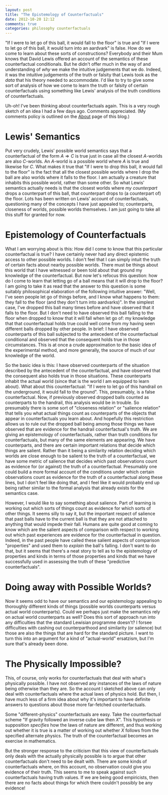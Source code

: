 ```yaml
---
layout: post
title: "The Epistemology of Counterfactuals"
date: 2012-10-20 12:12
comments: true
categories: philosophy counterfactuals
---
```

"If I were to let go of this ball, it would fall to the floor" is true and
"If I were to let go of this ball, it would turn into an aardvark" is false.
How do we come to learn about these sorts of constructions?
Everybody and their Mum knows that David Lewis offered an account of the semantics
of these counterfactual conditionals.
But he didn't offer much in the way of and understanding of 
*why* we make the intuitive judgements that we do.
Indeed, it was the intuitive judgements of the truth or falsity that Lewis
took as the *data* that his theory needed to accommodate.
I'd like to try to give some sort of analysis of how we come to 
learn the truth or falsity of certain counterfactuals
using something like Lewis' analysis of the truth conditions of counterfactuals.

<!-- more -->

Uh-oh!
I've been thinking about counterfactuals again.
This is a very rough sketch of an idea I had
a few days ago.
Comments appreciated.
(My comments policy is outlined on the 
[About](/about/) page of this blog.)

# Lewis' Semantics

Put very crudely, Lewis' possible world semantics says that a 
counterfactual of the form $A\Rightarrow C$ is true just in case
all the closest $A$-worlds are also $C$-worlds.
An $A$-world is a possible world where $A$ is true and likewise
for $C$.
What makes it true that "If I were to drop this ball, it would fall to the floor"
is the fact that all the closest possible worlds where
I drop the ball are also worlds where it falls to the floor.
I am actually a creature that inhabits this possible world, 
rather than some other.
So what Lewis' semantics actually needs is that the closest worlds
where *my counterpart* drops a counterpart of this ball,
that counterpart drops to (a counterpart of) the floor.
Lots has been written on Lewis' account of counterfactuals,
questioning many of the concepts I have just appealed to;
counterparts, closeness of worlds, possible worlds themselves.
I am just going to take all this stuff for granted for now.

# Epistemology of Counterfactuals

What I am worrying about is this: How did I come to know that this 
particular counterfactual is true?
I have certainly never had any direct epistemic access to other possible worlds.
I don't feel that I can simply intuit the truth of certain facts
about nearby possible worlds.
There must be things about this world that I have witnessed or been told
about that ground my knowledge of the counterfactual.
But now let's refocus this question:
how do I come to learn that letting go of a ball means that it
will drop to the floor?
I am going to take it as read that the answer to this question 
is some suitably philosophical elaboration of the following intuitive answer:
"Well, I've seen people let go of things before,
and I know what happens to them: 
they fall to the floor (and they don't turn into aardvarks)".
In the simplest case, I've dropped this ball many times before 
and have observed that it falls to the floor.
But I don't need to have observed this ball falling to the floor
when dropped to know that it will fall when let go of:
my knowledge that that counterfactual holds true
could well come from my having seen different balls dropped
by other people.
In brief: I have observed counterparts of this ball
subjected to the antecedent of the counterfactual conditional
and observed that the consequent holds true in those circumstances.
This is at once a crude approximation to the basic idea of 
the experimental method, and more generally, the source of much of our 
knowledge of the world.

So the basic idea is this: I have observed counterparts of the situation
described by the antecedent of the counterfactual, 
and have observed that the consequent also holds true in
those situations.
These counterparts inhabit the actual world 
(since that is the world I am equipped to learn about).
What about this counterfactual: 
"If I were to let go of this handrail on the underground,
it would fall to the ground".
This, presumably, is a false counterfactual.
Now, if previously observed dropped balls counted as counterparts
to the handrail, this analysis would be in trouble.
So presumably there is some sort of "closeness relation" or "salience relation"
that tells you what actual things count as counterparts of the
objects that appear in counterfactuals you learn about.
And hopefully this restriction allows us to rule out the dropped ball
being among those things we have observed that are evidence for
the handrail counterfactual's truth.
We are giving an epistemology of counterfactuals, 
rather than truth conditions for counterfactuals,
but many of the same elements are appearing.
We have counterparts, and there are certain important relations
that decide which things are salient.
Rather than it being a similarity relation deciding which
worlds are close enough to be salient to the truth of a counterfactual,
we have some metric of salience that decides which past observations
count as evidence for (or against) the truth of a counterfactual.
Presumably one could build a more formal account
of the conditions under which certain observations count
as evidence for the truth of a counterfactual along these lines,
but I don't feel like doing that, and I feel like it would probably
end up being rather similar to the formal analysis that already exists
for the semantics case.

However, I would like to say something about salience.
Part of learning is working out which sorts of things count as evidence for
which sorts of other things.
It seems silly to say it, but the important respect of salience
that past balls have to the current ball is that they are not attached to anything
that would impede their fall.
Humans are quite good at coming to know which are the salient
aspects of comparison with respect to working out which past experiences
are evidence for the counterfactual in question.
Indeed, in the past people have called these salient aspects of comparison
"properties" and used them to *explain* the ball's falling.
I don't want to do that, but it seems that there's a neat story to tell
as to the epistemology of properties and kinds in terms
of those properties and kinds that we have successfully used in 
assessing the truth of these "predictive counterfactuals".

# Doing away with Possible Worlds?

Now it seems odd to have our semantics and our epistemology
appealing to thoroughly different kinds of things (possible worlds counterparts
versus actual world counterparts).
Could we perhaps just make the semantics rely on actual world
counterparts as well?
Does this sort of approach run into any difficulties that
the standard Lewisian programme doesn't?
I forsee difficulties with cashing out counterparthood
and similarity (or salience) but those are also the things
that are hard for the standard picture.
I want to turn this into an argument for a kind of 
"actual-world" ersatzism, but I'm sure that's already been done.

# The Physically Impossible?

This, of course, only works for counterfactuals
that deal with what's physically possible.
I have not observed any instances of the laws of nature being otherwise
than they are.
So the account I sketched above can only deal with counterfactuals
where the actual laws of physics hold.
But then, I have much less of a firm idea about why it's important
to have definite answers to questions about those more far-fetched counterfactuals.

Some "different-physics" counterfactuals
are easy.
Take the counterfactual scheme "If gravity followed an inverse cube law then *X*".
This hypothesis or supposition *specifies* how the laws of nature are
different, and thus working out whether it is true is a matter of
working out whether *X* follows from the specified alternate physics.
The truth of the counterfactual becomes an exercise in mathematics.

But the stronger response to the criticism that this view of counterfactuals
only deals with the actually physically possible is to argue that other counterfactuals
don't need to be dealt with.
There are some kinds of counterfactuals where, on this account, 
no observation could give you evidence of their truth.
This seems to me to speak against such counterfactuals having truth values.
If we are being good empiricists, then there are no facts about
things for which there couldn't possibly be any evidence!

